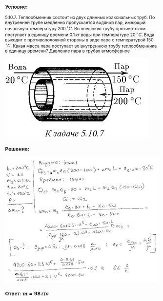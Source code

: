 ###  Условие: 

$5.10.7.$ Теплообменник состоит из двух длинных коаксиальных труб. По внутренней трубе медленно пропускается водяной пар, имеющий начальную температуру $200 \,^{\circ}C$. Во внешнюю трубу противотоком поступает в единицу времени $0.1 \,кг$ воды при температуре $20 \,^{\circ}C$. Вода выходит с противоположной стороны в виде пара с температурой $150 \,^{\circ}C$. Какая масса пара поступает во внутреннюю трубу теплообменника в единицу времени? Давление пара в трубах атмосферное 

![|470x264, 67%](../../img/5.10.7/statement.png) 

###  Решение: 

![|640x524, 67%](../../img/5.10.7/1.jpg) 

###  Ответ: $m = 98 \,г/с$ 
